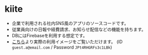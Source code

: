 # kiite

- 企業で利用される社内SNS風のアプリのソースコードです。
- 従業員向けの日報や経費請求、お知らせ配信などの機能を持ちます。
- DBにはFirebaseを利用する想定です。
- [こちら](https://flutter-inhouse-sns.web.app/)より実際の利用イメージをご覧いただけます。
(ID `guest.a@email.com` / Password `JPt4RHGRFs3c1LBk`)